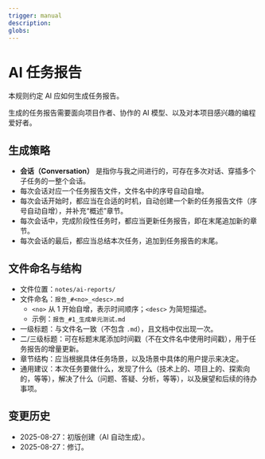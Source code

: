 ```yaml
---
trigger: manual
description: 
globs: 
---
```


# AI 任务报告

本规则约定 AI 应如何生成任务报告。

生成的任务报告需要面向项目作者、协作的 AI 模型、以及对本项目感兴趣的编程爱好者。

## 生成策略

- **会话（Conversation）** 是指你与我之间进行的，可存在多次对话、穿插多个子任务的一整个会话。
- 每次会话对应一个任务报告文件，文件名中的序号自动自增。
- 每次会话开始时，都应当在合适的时机，自动创建一个新的任务报告文件（序号自动自增），并补充“概述”章节。
- 每次会话中，完成阶段性任务时，都应当更新任务报告，即在末尾追加新的章节。
- 每次会话的最后，都应当总结本次任务，追加到任务报告的末尾。

## 文件命名与结构

- 文件位置：`notes/ai-reports/`
- 文件命名：`报告_#<no>_<desc>.md`
  - `<no>` 从 1 开始自增，表示时间顺序；`<desc>` 为简短描述。
  - 示例：`报告_#1_生成单元测试.md`
- 一级标题：与文件名一致（不包含 `.md`），且文档中仅出现一次。
- 二/三级标题：可在标题末尾添加时间戳（不在文件名中使用时间戳），用于任务报告的增量更新。
- 章节结构：应当根据具体任务场景，以及场景中具体的用户提示来决定。
- 通用建议：本次任务要做什么，发现了什么（技术上的、项目上的、探索向的，等等），解决了什么（问题、答疑、分析，等等），以及展望和后续的待办事项。

## 变更历史

- 2025-08-27：初版创建（AI 自动生成）。
- 2025-08-27：修订。